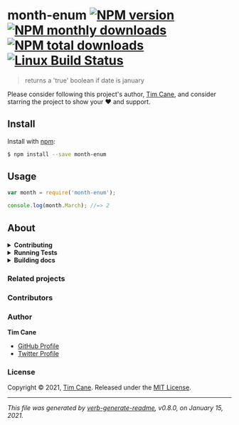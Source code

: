 # month-enum [![NPM version](https://img.shields.io/npm/v/month-enum.svg?style=flat)](https://www.npmjs.com/package/month-enum) [![NPM monthly downloads](https://img.shields.io/npm/dm/month-enum.svg?style=flat)](https://npmjs.org/package/month-enum) [![NPM total downloads](https://img.shields.io/npm/dt/month-enum.svg?style=flat)](https://npmjs.org/package/month-enum) [![Linux Build Status](https://img.shields.io/travis/TJC-js/month-enum.svg?style=flat&label=Travis)](https://travis-ci.org/TJC-js/month-enum) 

> returns a 'true' boolean if date is january

Please consider following this project's author, [Tim Cane](https://github.com/timcane), and consider starring the project to show your :heart: and support.

## Install
Install with [npm](https://www.npmjs.com/):

```sh
$ npm install --save month-enum
```

## Usage

```js
var month = require('month-enum');

console.log(month.March); //=> 2

```

## About
<details>
  <summary><strong>Contributing</strong></summary>

Pull requests and stars are always welcome. For bugs and feature requests, [please create an issue](../../issues/new).

</details>

<details>
  <summary><strong>Running Tests</strong></summary>

Running and reviewing unit tests is a great way to get familiarized with a library and its API. You can install dependencies and run tests with the following command:

```sh
$ npm install && npm test
```

</details>

<details>
  <summary><strong>Building docs</strong></summary>

_(This project's readme.md is generated by [verb](https://github.com/verbose/verb-generate-readme), please don't edit the readme directly. Any changes to the readme must be made in the [.verb.md](.verb.md) readme template.)_

To generate the readme, run the following command:

```sh
$ npm install -g verbose/verb#dev verb-generate-readme && verb
```

</details>

### Related projects

### Contributors

### Author
**Tim Cane**
+ [GitHub Profile](https://github.com/timcane)
+ [Twitter Profile](https://twitter.com/timcane)

### License
Copyright © 2021, [Tim Cane](https://github.com/timcane).
Released under the [MIT License](LICENSE).

***

_This file was generated by [verb-generate-readme](https://github.com/verbose/verb-generate-readme), v0.8.0, on January 15, 2021._

